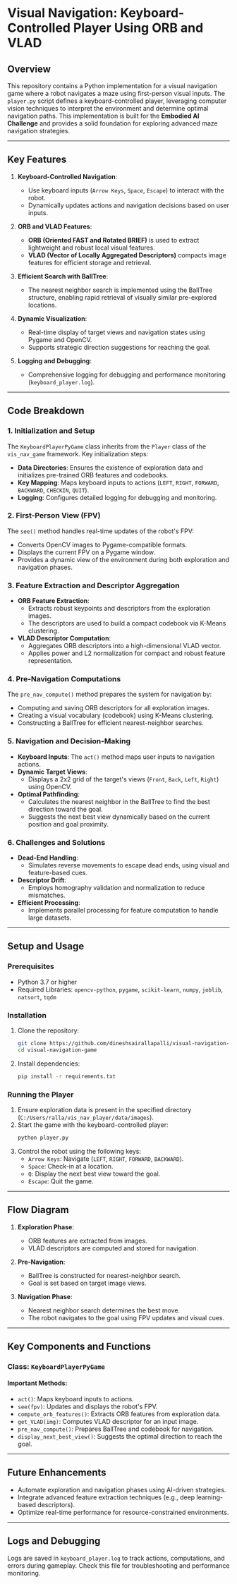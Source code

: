 # Visual Navigation: Keyboard-Controlled Player Using ORB and VLAD

## Overview
This repository contains a Python implementation for a visual navigation game where a robot navigates a maze using first-person visual inputs. The `player.py` script defines a keyboard-controlled player, leveraging computer vision techniques to interpret the environment and determine optimal navigation paths. This implementation is built for the **Embodied AI Challenge** and provides a solid foundation for exploring advanced maze navigation strategies.

---

## Key Features
1. **Keyboard-Controlled Navigation**:
   - Use keyboard inputs (`Arrow Keys`, `Space`, `Escape`) to interact with the robot.
   - Dynamically updates actions and navigation decisions based on user inputs.

2. **ORB and VLAD Features**:
   - **ORB (Oriented FAST and Rotated BRIEF)** is used to extract lightweight and robust local visual features.
   - **VLAD (Vector of Locally Aggregated Descriptors)** compacts image features for efficient storage and retrieval.

3. **Efficient Search with BallTree**:
   - The nearest neighbor search is implemented using the BallTree structure, enabling rapid retrieval of visually similar pre-explored locations.

4. **Dynamic Visualization**:
   - Real-time display of target views and navigation states using Pygame and OpenCV.
   - Supports strategic direction suggestions for reaching the goal.

5. **Logging and Debugging**:
   - Comprehensive logging for debugging and performance monitoring (`keyboard_player.log`).

---

## Code Breakdown

### 1. **Initialization and Setup**
The `KeyboardPlayerPyGame` class inherits from the `Player` class of the `vis_nav_game` framework. Key initialization steps:
- **Data Directories**: Ensures the existence of exploration data and initializes pre-trained ORB features and codebooks.
- **Key Mapping**: Maps keyboard inputs to actions (`LEFT`, `RIGHT`, `FORWARD`, `BACKWARD`, `CHECKIN`, `QUIT`).
- **Logging**: Configures detailed logging for debugging and monitoring.

### 2. **First-Person View (FPV)**
The `see()` method handles real-time updates of the robot's FPV:
- Converts OpenCV images to Pygame-compatible formats.
- Displays the current FPV on a Pygame window.
- Provides a dynamic view of the environment during both exploration and navigation phases.

### 3. **Feature Extraction and Descriptor Aggregation**
- **ORB Feature Extraction**:
  - Extracts robust keypoints and descriptors from the exploration images.
  - The descriptors are used to build a compact codebook via K-Means clustering.
- **VLAD Descriptor Computation**:
  - Aggregates ORB descriptors into a high-dimensional VLAD vector.
  - Applies power and L2 normalization for compact and robust feature representation.

### 4. **Pre-Navigation Computations**
The `pre_nav_compute()` method prepares the system for navigation by:
- Computing and saving ORB descriptors for all exploration images.
- Creating a visual vocabulary (codebook) using K-Means clustering.
- Constructing a BallTree for efficient nearest-neighbor searches.

### 5. **Navigation and Decision-Making**
- **Keyboard Inputs**: The `act()` method maps user inputs to navigation actions.
- **Dynamic Target Views**:
  - Displays a 2x2 grid of the target's views (`Front`, `Back`, `Left`, `Right`) using OpenCV.
- **Optimal Pathfinding**:
  - Calculates the nearest neighbor in the BallTree to find the best direction toward the goal.
  - Suggests the next best view dynamically based on the current position and goal proximity.

### 6. **Challenges and Solutions**
- **Dead-End Handling**: 
  - Simulates reverse movements to escape dead ends, using visual and feature-based cues.
- **Descriptor Drift**:
  - Employs homography validation and normalization to reduce mismatches.
- **Efficient Processing**:
  - Implements parallel processing for feature computation to handle large datasets.

---

## Setup and Usage

### Prerequisites
- Python 3.7 or higher
- Required Libraries: `opencv-python`, `pygame`, `scikit-learn`, `numpy`, `joblib`, `natsort`, `tqdm`

### Installation
1. Clone the repository:
   ```bash
   git clone https://github.com/dineshsairallapalli/visual-navigation-game.git
   cd visual-navigation-game
   ```
2. Install dependencies:
   ```bash
   pip install -r requirements.txt
   ```

### Running the Player
1. Ensure exploration data is present in the specified directory (`C:/Users/ralla/vis_nav_player/data/images`).
2. Start the game with the keyboard-controlled player:
   ```bash
   python player.py
   ```
3. Control the robot using the following keys:
   - `Arrow Keys`: Navigate (`LEFT`, `RIGHT`, `FORWARD`, `BACKWARD`).
   - `Space`: Check-in at a location.
   - `Q`: Display the next best view toward the goal.
   - `Escape`: Quit the game.

---

## Flow Diagram

1. **Exploration Phase**:
   - ORB features are extracted from images.
   - VLAD descriptors are computed and stored for navigation.

2. **Pre-Navigation**:
   - BallTree is constructed for nearest-neighbor search.
   - Goal is set based on target image views.

3. **Navigation Phase**:
   - Nearest neighbor search determines the best move.
   - The robot navigates to the goal using FPV updates and visual cues.

---

## Key Components and Functions

### Class: `KeyboardPlayerPyGame`
#### Important Methods:
- `act()`: Maps keyboard inputs to actions.
- `see(fpv)`: Updates and displays the robot's FPV.
- `compute_orb_features()`: Extracts ORB features from exploration data.
- `get_VLAD(img)`: Computes VLAD descriptor for an input image.
- `pre_nav_compute()`: Prepares BallTree and codebook for navigation.
- `display_next_best_view()`: Suggests the optimal direction to reach the goal.

---

## Future Enhancements
- Automate exploration and navigation phases using AI-driven strategies.
- Integrate advanced feature extraction techniques (e.g., deep learning-based descriptors).
- Optimize real-time performance for resource-constrained environments.

---

## Logs and Debugging
Logs are saved in `keyboard_player.log` to track actions, computations, and errors during gameplay. Check this file for troubleshooting and performance monitoring.
